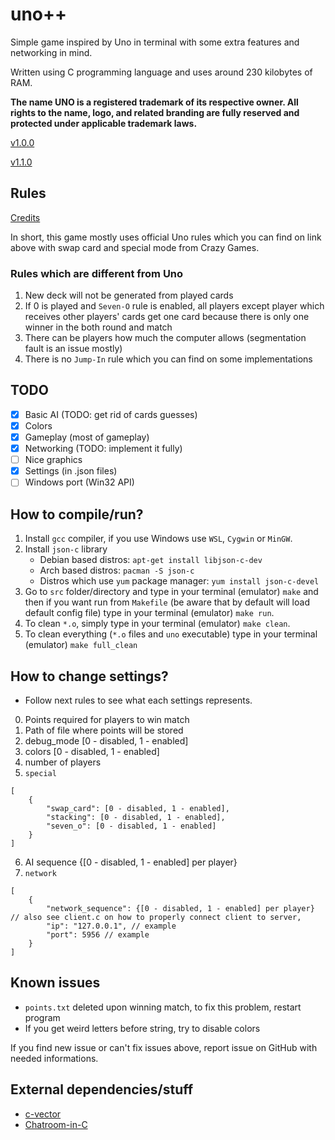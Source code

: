 # uno++
Simple game inspired by Uno in terminal with some extra features and networking in mind.

Written using C programming language and uses around 230 kilobytes of RAM.

**The name UNO is a registered trademark of its respective owner. All rights to the name, logo, and related branding are fully reserved and protected under applicable trademark laws.**

[v1.0.0](https://github.com/Andrej123456789/uno/releases/tag/v1.0.0)

[v1.1.0](https://github.com/Andrej123456789/uno_pp/releases/tag/v1.1.0)

## Rules
[Credits](https://en.wikipedia.org/wiki/Uno_(card_game))

In short, this game mostly uses official Uno rules which you can find on link above with swap card and special mode from Crazy Games.

### Rules which are different from Uno
1. New deck will not be generated from played cards
2. If 0 is played and `Seven-O` rule is enabled, all players except player which receives other players' cards get one card because there is only one winner in the both round and match
3. There can be players how much the computer allows (segmentation fault is an issue mostly)
4. There is no `Jump-In` rule which you can find on some implementations

## TODO
- [x] Basic AI (TODO: get rid of cards guesses)
- [x] Colors
- [x] Gameplay (most of gameplay)
- [x] Networking (TODO: implement it fully)
- [ ] Nice graphics
- [x] Settings (in .json files)
- [ ] Windows port (Win32 API)

## How to compile/run?
1. Install `gcc` compiler, if you use Windows use `WSL`, `Cygwin` or `MinGW`.
2. Install `json-c` library
    - Debian based distros: `apt-get install libjson-c-dev`
    - Arch based distros: `pacman -S json-c`
    - Distros which use `yum` package manager: `yum install json-c-devel`
2. Go to `src` folder/directory and type in your terminal (emulator) `make` and then if you want run from `Makefile` (be aware that by default 
will load default config file) type in your terminal (emulator) `make run`.
3. To clean `*.o`, simply type in your terminal (emulator) `make clean`.
4. To clean everything (`*.o` files and `uno` executable) type in your terminal (emulator) `make full_clean`

## How to change settings?
- Follow next rules to see what each settings represents.
0. Points required for players to win match
1. Path of file where points will be stored
2. debug_mode [0 - disabled, 1 - enabled]
3. colors [0 - disabled, 1 - enabled]
4. number of players
5. `special`
```
[
    {
        "swap_card": [0 - disabled, 1 - enabled],
        "stacking": [0 - disabled, 1 - enabled],
        "seven_o": [0 - disabled, 1 - enabled]
    }
]
```
6. AI sequence {[0 - disabled, 1 - enabled] per player}
7. `network`
```
[
    {
        "network_sequence": {[0 - disabled, 1 - enabled] per player} // also see client.c on how to properly connect client to server,
        "ip": "127.0.0.1", // example
        "port": 5956 // example
    }
]
```

## Known issues
- `points.txt` deleted upon winning match, to fix this problem, restart program
- If you get weird letters before string, try to disable colors

If you find new issue or can't fix issues above, report issue on GitHub with needed informations.

## External dependencies/stuff
- [c-vector](https://github.com/eteran/c-vector)
- [Chatroom-in-C](https://github.com/nikhilroxtomar/Chatroom-in-C)

